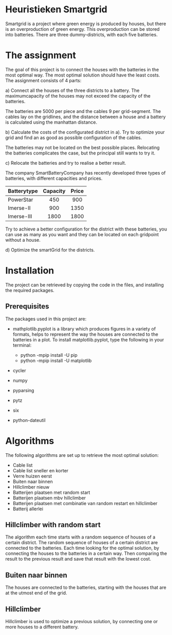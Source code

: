 # Heuristieken Smartgrid

Smartgrid is a project where green energy is produced by houses, but there is an overproduction of green energy. This overproduction can be stored into batteries. There are three dummy-districts, with each five batteries. 

# The assignment
The goal of this project is to connect the houses with the batteries in the most optimal way. The most optimal solution should have the least costs. The assignment consists of 4 parts:

a) Connect all the houses of the three districts to a battery. The maximumcapacity of the houses may not exceed the capacity of the batteries.

The batteries are 5000 per piece and the cables 9 per grid-segment. The cables lay on the gridlines, and the distance between a house and a battery is calculated using the manhattan distance.

b) Calculate the costs of the configurated district in a). Try to optimize your grid and find an as good as possible configuration of the cables.

The batteries may not be located on the best possible places. Relocating the batteries complicates the case, but the principal still wants to try it.

c) Relocate the batteries and try to realise a better result. 

The company SmartBatteryCompany has recently developed three types of batteries, with different capacities and prices.

| Batterytype  | Capacity 	| Price |
| -----------  | :--------: | :---: |
| PowerStar 	 |    450 	  |  900  |
| Imerse-II 	 |    900 	  | 1350  |
| Imerse-III 	 |   1800 	  | 1800  |

Try to achieve a better configuration for the district with these batteries, you can use as many as you want and they can be located on each gridpoint without a house.

d) Optimize the smartGrid for the districts.

# Installation
The project can be retrieved by copying the code in the files, and installing the required packages.

## Prerequisites
The packages used in this project are:
- mathplotlib.pyplot is a library which produces figures in a variety of formats, helps to represent the way the houses are                             connected to the batteries in a plot. To install matplotlib.pyplot, type the following in your terminal:

   - python -mpip install -U pip
   - python -mpip install -U matplotlib
   
- cycler
- numpy
- pyparsing
- pytz
- six
- python-dateutil


# Algorithms
The following algorithms are set up to retrieve the most optimal solution:
- Cable list
- Cable list sneller en korter
- Verre huizen eerst
- Buiten naar binnen
- Hillclimber nieuw
- Batterijen plaatsen met random start
- Batterijen plaatsen mbv hillclimber
- Batterijen plaatsen met combinatie van random restart en hillclimber
- Batterij allerlei

## Hillclimber with random start
The algorithm each time starts with a random sequence of houses of a certain district. The random sequence of houses of a certain district are connected to the batteries. Each time looking for the optimal solution, by connecting the houses to the batteries in a certain way. Then comparing the result to the previous result and save that result with the lowest cost.

## Buiten naar binnen
The houses are connected to the batteries, starting with the houses that are at the utmost end of the grid.

## Hillclimber
Hillclimber is used to optimize a previous solution, by connecting one or more houses to a different battery.










